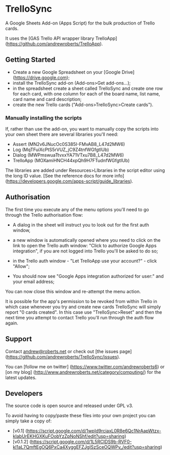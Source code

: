 # TrelloSync

A Google Sheets Add-on (Apps Script) for the bulk production of Trello cards.

It uses the [GAS Trello API wrapper library TrelloApp] (https://github.com/andrewroberts/TrelloApp).

## Getting Started

* Create a new Google Spreadsheet on your [Google Drive] (https://drive.google.com);
* install the TrelloSync add-on (Add-ons>Get add-ons...);
* in the spreadsheet create a sheet called TrelloSync and create one row for each card, with one column for each of the board name, list name, card name and card description;
* create the new Trello cards ("Add-ons>TrelloSync>Create cards").

### Manually installing the scripts

If, rather than use the add-on, you want to manually copy the scripts into your own sheet there are several libraries you'll need:

* Assert (MN2v6JNucOc0S385I-FMvAB8_L47d2MW6)
* Log (MqTFuiXcPtS5rVUZ_jC9Z4tnfWGfgtIUb)
* Dialog (MWPmswuaTtvxxYA71VTxu7B8_L47d2MW6)
* TrelloApp (MOXamiHNCH44xpQh9H7FTudnfWGfgtIUb)

The libraries are added under Resources>LIbraries in the script editor using the long ID value. [See the reference docs for more info] (https://developers.google.com/apps-script/guide_libraries).

## Authorisation

The first time you execute any of the menu options you'll need to go through the Trello authorisation flow:

* A dialog in the sheet will instruct you to look out for the first auth window, 

* a new window is automatically opened where you need to click on the link to open the Trello auth window: "Click to authorize Google Apps integration", if you are not logged into Trello you'll be asked to do so;

* in the Trello auth window - "Let TrelloApp use your account?" - click "Allow";

* You should now see "Google Apps integration authorized for user:" and your email address;

You can now close this window and re-attempt the menu action.

It is possible for the app's permission to be revoked from within Trello in which case whenever you try and create new cards TrelloSync will simply report "0 cards created". In this case use "TrelloSync>Reset" and then the next time you attempt to contact Trello you'll run through the auth flow again.

## Support 

Contact [andrew@roberts.net](mailto:andrew@roberts.net) or check out [the issues page] (https://github.com/andrewroberts/TrelloSync/issues).

You can [follow me on twitter] (https://www.twitter.com/andrewroberts6) or [on my blog] (http://www.andrewroberts.net/category/computing/) for the latest updates.

## Developers

The source code is open source and released under GPL v3.

To avoid having to copy/paste these files into your own project you can simply take a copy of:

* [v0.1] (https://script.google.com/d/1wpId9rciaxL0R8e6Qc1NrAapWtzx-kIabUrEKHGXKuFOobYzZpNoNShf/edit?usp=sharing)
* [v0.1.2] (https://script.google.com/d/1L5RCIDS9b-RVF0-kl1aL7QmftEgOQ6PxCa4XyggEFZJgISzSceOQWPv_/edit?usp=sharing)
